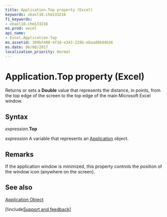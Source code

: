 ```yaml
---
title: Application.Top property (Excel)
keywords: vbaxl10.chm133216
f1_keywords:
- vbaxl10.chm133216
ms.prod: excel
api_name:
- Excel.Application.Top
ms.assetid: 309bf408-4f10-e343-228b-ebaad86d4b26
ms.date: 06/08/2017
localization_priority: Normal
---
```



# Application.Top property (Excel)

Returns or sets a  **Double** value that represents the distance, in points, from the top edge of the screen to the top edge of the main Microsoft Excel window.


## Syntax

_expression_.**Top**

_expression_ A variable that represents an [Application](Excel.Application-graph-property.md) object.


## Remarks

If the application window is minimized, this property controls the position of the window icon (anywhere on the screen).


## See also


[Application Object](Excel.Application(object).md)

[!include[Support and feedback](~/includes/feedback-boilerplate.md)]